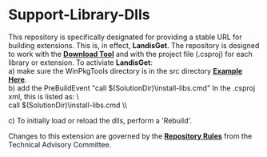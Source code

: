 # Support-Library-Dlls
This repository is specifically designated for providing a stable URL for building extensions.  This is, in effect, **LandisGet**.  The repository is designed to work with the [**Download Tool**](https://github.com/LANDIS-II-Foundation/Tool-Download-Current-Dlls) and with the project file (.csproj) for each library or extension.  To activiate **LandisGet**:  
a) make sure the WinPkgTools directory  is in the src directory [**Example Here**](https://github.com/LANDIS-II-Foundation/Tool-Download-Current-Dlls).  
b) add the PreBuildEvent "call $(SolutionDir)\install-libs.cmd" In the .csproj xml, this is listed as: 
\\\
<PropertyGroup>
    <PreBuildEvent>call $(SolutionDir)\install-libs.cmd</PreBuildEvent>
</PropertyGroup>
\\\

c) To initially load or reload the dlls, perform a 'Rebuild'.

Changes to this extension are governed by the [**Repository Rules**](https://sites.google.com/site/landismodel/developers) from the Technical Advisory Committee.



